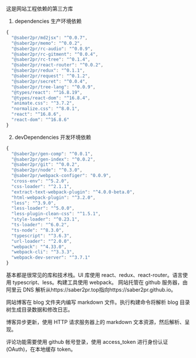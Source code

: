 这是网站工程依赖的第三方库

1. dependencies 生产环境依赖

```js
{
  "@saber2pr/md2jsx": "^0.0.7",
  "@saber2pr/memo": "^0.0.2",
  "@saber2pr/rc-audio": "^0.0.9",
  "@saber2pr/rc-gitment": "^0.0.4",
  "@saber2pr/rc-tree": "^0.1.4",
  "@saber2pr/react-router": "^0.0.2",
  "@saber2pr/redux": "^0.1.1",
  "@saber2pr/request": "^0.1.2",
  "@saber2pr/secret": "^0.0.4",
  "@saber2pr/tree-lang": "^0.0.9",
  "@types/react": "^16.8.19",
  "@types/react-dom": "^16.8.4",
  "animate.css": "^3.7.2",
  "normalize.css": "^8.0.1",
  "react": "^16.8.6",
  "react-dom": "^16.8.6"
}
```

2. devDependencies 开发环境依赖

```js
{
  "@saber2pr/gen-comp": "^0.0.1",
  "@saber2pr/gen-index": "^0.0.2",
  "@saber2pr/git": "^0.0.2",
  "@saber2pr/node": "^0.3.0",
  "@saber2pr/webpack-configer": "0.0.9",
  "cross-env": "^5.2.0",
  "css-loader": "^2.1.1",
  "extract-text-webpack-plugin": "^4.0.0-beta.0",
  "html-webpack-plugin": "^3.2.0",
  "less": "^3.9.0",
  "less-loader": "^5.0.0",
  "less-plugin-clean-css": "^1.5.1",
  "style-loader": "^0.23.1",
  "ts-loader": "^6.0.2",
  "ts-node": "^8.3.0",
  "typescript": "^3.6.3",
  "url-loader": "^2.0.0",
  "webpack": "^4.33.0",
  "webpack-cli": "^3.3.3",
  "webpack-dev-server": "^3.7.1"
}
```

基本都是很常见的库和技术栈。UI 库使用 react、redux、react-router。语言使用 typescript、less。构建工具使用 webpack。
网站托管在 github 服务器，由阿里云 DNS 解析从https://saber2pr.top指向https://saber2pr.github.io。

网站博客在 blog 文件夹内编写 markdown 文件。执行构建命令将解析 blog 目录树生成目录数据和修改日志。

博客异步更新，使用 HTTP 请求服务器上的 markdown 文本资源，然后解析、呈现。

评论功能需要使用 github 帐号登录，使用 access_token 进行身份认证(OAuth)，在本地缓存 token。
